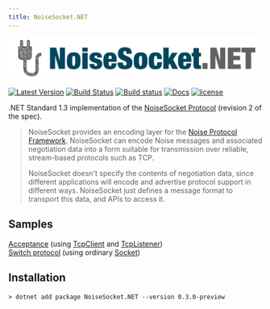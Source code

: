 ```yaml
---
title: NoiseSocket.NET
---
```


![](NoiseSocket.png)

[![Latest Version](https://img.shields.io/nuget/v/NoiseSocket.NET.svg)](https://www.nuget.org/packages/NoiseSocket.NET)
[![Build Status](https://travis-ci.org/Metalnem/noisesocket.svg?branch=master)](https://travis-ci.org/Metalnem/noisesocket)
[![Build status](https://ci.appveyor.com/api/projects/status/i52hlnib699m5lra?svg=true)](https://ci.appveyor.com/project/Metalnem/noisesocket)
[![Docs](https://img.shields.io/badge/docs-API-orange.svg?style=flat)](https://metalnem.github.io/noisesocket/api/Noise.NoiseSocket.html)
[![license](https://img.shields.io/badge/license-MIT-blue.svg?style=flat)](https://raw.githubusercontent.com/metalnem/noisesocket/master/LICENSE)

.NET Standard 1.3 implementation of the [NoiseSocket Protocol]
(revision 2 of the spec).

>NoiseSocket provides an encoding layer for the
>[Noise Protocol Framework]. NoiseSocket can encode Noise messages
>and associated negotiation data into a form suitable for
>transmission over reliable, stream-based protocols such as TCP.
>
>NoiseSocket doesn't specify the contents of negotiation data,
>since different applications will encode and advertise protocol
>support in different ways. NoiseSocket just defines a message
>format to transport this data, and APIs to access it.

[NoiseSocket Protocol]: https://noiseprotocol.org/specs/noisesocket.html
[Noise Protocol Framework]: https://noiseprotocol.org/

## Samples

[Acceptance] (using [TcpClient] and [TcpListener])  
[Switch protocol] (using ordinary [Socket])

[Acceptance]: https://github.com/Metalnem/noisesocket/blob/master/NoiseSocket.Examples/AcceptExample.cs
[Switch protocol]: https://github.com/Metalnem/noisesocket/blob/master/NoiseSocket.Examples/SwitchExample.cs
[TcpClient]: https://docs.microsoft.com/en-us/dotnet/api/system.net.sockets.tcpclient?view=netstandard-2.0
[TcpListener]: https://docs.microsoft.com/en-us/dotnet/api/system.net.sockets.tcplistener?view=netstandard-2.0
[Socket]: https://docs.microsoft.com/en-us/dotnet/api/system.net.sockets.socket?view=netstandard-2.0

## Installation

```
> dotnet add package NoiseSocket.NET --version 0.3.0-preview
```
